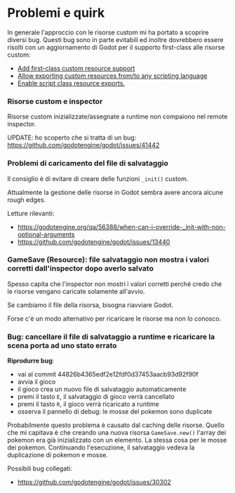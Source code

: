 # Problemi e quirk

In generale l'approccio con le risorse custom mi ha portato a scoprire diversi
bug. Questi bug sono in parte evitabili ed inoltre dovrebbero essere
risolti con un aggiornamento di Godot per il supporto first-class alle
risorse custom:

- [Add first-class custom resource support](https://github.com/godotengine/godot-proposals/issues/18)
- [Allow exporting custom resources from/to any scripting language](https://github.com/godotengine/godot/pull/44879)
- [Enable script class resource exports.](https://github.com/godotengine/godot/pull/32018)

### Risorse custom e inspector

Risorse custom inizializzate/assegnate a runtime non compaiono nel remote
inspector.

UPDATE: ho scoperto che si tratta di un bug: https://github.com/godotengine/godot/issues/41442

### Problemi di caricamento del file di salvataggio

Il consiglio è di evitare di creare delle funzioni `_init()` custom.

Attualmente la gestione delle risorse in Godot sembra avere ancora alcune rough
edges.

Letture rilevanti:
- https://godotengine.org/qa/56388/when-can-i-override-_init-with-non-optional-arguments
- https://github.com/godotengine/godot/issues/13440

### GameSave (Resource): file salvataggio non mostra i valori corretti dall'inspector dopo averlo salvato

Spesso capita che l'inspector non mostri i valori corretti perché credo che
le risorse vengano caricate solamente all'avvio.

Se cambiamo il file della risorsa, bisogna riavviare Godot.

Forse c'è un modo alternativo per ricaricare le risorse ma non lo conosco.

### Bug: cancellare il file di salvataggio a runtime e ricaricare la scena porta ad uno stato errato

**Riprodurre bug**:

- vai al commit 44826b4365edf2e12fdf0d37453aacb93d92f90f
- avvia il gioco
- il gioco crea un nuovo file di salvataggio automaticamente
- premi il tasto `E`, il salvataggio di gioco verrà cancellato
- premi il tasto `R`, il gioco verrà ricaricato a runtime
- osserva il pannello di debug: le mosse del pokemon sono duplicate

Probabilmente questo problema è causato dal caching delle risorse. Quello che
mi capitava è che creando una nuova risorsa `GameSave.new()`  l'array dei
pokemon era già inizializzato con un elemento. La stessa cosa per le mosse
dei pokemon. Continuando l'esecuzione, il salvataggio vedeva la duplicazione
di pokemon e mosse.

Possibili bug collegati:

- https://github.com/godotengine/godot/issues/30302